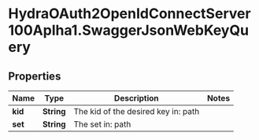 # HydraOAuth2OpenIdConnectServer100Aplha1.SwaggerJsonWebKeyQuery

## Properties
Name | Type | Description | Notes
------------ | ------------- | ------------- | -------------
**kid** | **String** | The kid of the desired key in: path | 
**set** | **String** | The set in: path | 


